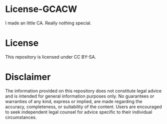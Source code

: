 # License-GCACW
I made an little CA. Really nothing special.

# License
This repository is licensed under CC BY-SA.

# Disclaimer
The information provided on this repository does not constitute legal advice and is intended for general information purposes only.
No guarantees or warranties of any kind, express or implied, are made regarding the accuracy, completeness, or suitability of the content.
Users are encouraged to seek independent legal counsel for advice specific to their individual circumstances.
